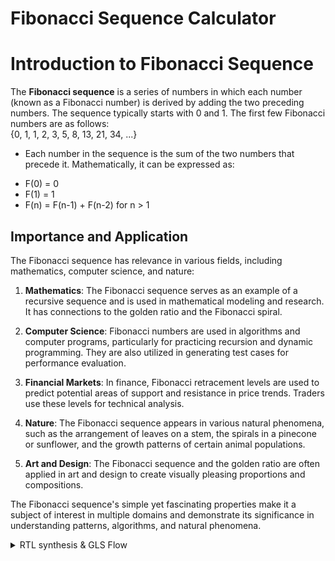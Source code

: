 # Fibonacci Sequence Calculator

# Introduction to Fibonacci Sequence

The **Fibonacci sequence** is a series of numbers in which each number (known as a Fibonacci number) is derived by adding the two preceding numbers. The sequence typically starts with 0 and 1. The first few Fibonacci numbers are as follows:  
{0, 1, 1, 2, 3, 5, 8, 13, 21, 34, ...}  

* Each number in the sequence is the sum of the two numbers that precede it. Mathematically, it can be expressed as:
- F(0) = 0  
- F(1) = 1  
- F(n) = F(n-1) + F(n-2) for n > 1

  
## Importance and Application

The Fibonacci sequence has relevance in various fields, including mathematics, computer science, and nature:

1. **Mathematics**: The Fibonacci sequence serves as an example of a recursive sequence and is used in mathematical modeling and research. It has connections to the golden ratio and the Fibonacci spiral.

2. **Computer Science**: Fibonacci numbers are used in algorithms and computer programs, particularly for practicing recursion and dynamic programming. They are also utilized in generating test cases for performance evaluation.

3. **Financial Markets**: In finance, Fibonacci retracement levels are used to predict potential areas of support and resistance in price trends. Traders use these levels for technical analysis.

4. **Nature**: The Fibonacci sequence appears in various natural phenomena, such as the arrangement of leaves on a stem, the spirals in a pinecone or sunflower, and the growth patterns of certain animal populations.

5. **Art and Design**: The Fibonacci sequence and the golden ratio are often applied in art and design to create visually pleasing proportions and compositions.

The Fibonacci sequence's simple yet fascinating properties make it a subject of interest in multiple domains and demonstrate its significance in understanding patterns, algorithms, and natural phenomena.

<details>
  <summary> RTL synthesis & GLS Flow </summary>

## RTL (Register-Transfer Level)

- **Definition**: RTL is a level of abstraction in digital circuit design where the behavior of a circuit is represented using registers and the data transfers between them.
- **Usage**: RTL design is a crucial step in hardware design where the functionality of the digital circuit is described using a register transfer language (HDL) like VHDL or Verilog. It serves as an intermediate representation before synthesis.

## GLS (Gate-Level Simulation)

- **Definition**: GLS is a simulation technique used to verify the logical correctness of a design after synthesis. It operates at the gate-level, taking into account the specific gates and interconnections used in the target technology.
- **Usage**: GLS ensures that the synthesized netlist matches the intended functionality of the RTL description. It's a critical step in the verification process for digital circuits.

## Icarus Verilog (iverilog)

- **Definition**: Icarus Verilog, often referred to as iverilog, is an open-source Verilog simulation and synthesis tool. It is used for compiling and simulating Verilog designs.
- **Usage**: Icarus Verilog is utilized by digital design engineers for simulating and validating RTL designs described in the Verilog hardware description language. It helps in debugging and testing digital circuits.

## Yosys

- **Definition**: Yosys is an open-source framework for RTL synthesis and formal verification. It takes RTL descriptions (in Verilog, for example) and generates gate-level representations for different target technologies.
- **Usage**: Yosys is used for RTL synthesis, which transforms high-level RTL descriptions into gate-level netlists suitable for manufacturing. It also offers formal verification capabilities.

## GTKWave

- **Definition**: GTKWave is an open-source waveform viewer for viewing simulation output. It is used to visualize digital signals and their behavior over time.
- **Usage**: GTKWave is commonly used for analyzing and debugging simulation results from various digital design tools. It provides a graphical representation of signal waveforms, helping designers understand and troubleshoot their circuits.

These tools play crucial roles in digital design, verification, and simulation processes, ensuring the correctness and functionality of digital circuits at different levels of abstraction.  

* Pre-Simulation Synthesis  

- Create the verilog file -  
  ```` fib_seq_calc.v````  
   with the code given.
  
````
module fibonacci_counter (
  input  clk,
  input  rst,
  input  [5:0] n,          // Input for the desired Fibonacci sequence number (6 bits)
  output wire [31:0] out
);

  // Registers to store the current and previous values of the Fibonacci counter
  reg [31:0] RegA, RegB ;
  reg [5:0] counter;      // Counter to keep track of Fibonacci sequence number
  reg [31:0] par_out;

  always @(posedge clk or posedge rst) begin
    if (rst) begin
      RegA <= 32'h1;     // Start RegA with the second value of the Fibonacci series - '1'
      RegB <= 32'h0;     // Start RegB with the first value of the Fibonacci series - '0'
      counter <= 6'b0;   // Reset the counter to zero
     end
    else begin
      if (counter <= n) begin
        RegA <= (RegB == 32'h80000000) ? 32'h1 : (RegA + RegB); // if RegB == 2^31, reset RegA
        RegB <= (RegB == 32'h80000000) ? 32'h0 : RegA;           // if RegB == 2^31, reset RegB
        par_out <=  RegB ; // RegB output stored as par_out
       	counter <= counter + 1; // Increment the counter
        end
      else
	par_out = 32'h0;      // 32'h0 output stored as par_out
    end
  end

  assign out = par_out;

endmodule
	  
````
-Create the test-bench  
```` tb_fib_seq_calc.v````  
with the code given.

````
module tb ();

  reg clk, rst;
  wire [31:0] out;
  reg [5:0] n; // User input for the desired Fibonacci sequence number (6 bits)
  wire [5:0] counter; // Counter waveform

  fibonacci_counter u0 (
    .clk(clk),
    .rst(rst),
    .n(n), // Connect the n input
    .out(out)
  );

  always #10 clk = ~clk;

  initial begin
    clk = 0;
    rst = 1;
    n = 0; // Initialize n to 0

    #20 rst = 0;

    // Test case 1: Calculate Fibonacci for n = 0
    n = 0; // Example: Calculate Fibonacci for n = 0
    #20 
    rst = 0;

    // Wait for the calculation to complete
    #500; // Adjust this as needed

    // Reset the input, output, and counter to zero
    n = 0;
    rst = 1;

    // Wait before starting the next test case
    #100;


    // Test case 2: Calculate Fibonacci for n = 1
    n = 1; // Example: Calculate Fibonacci for n = 1
    #20
    rst = 0;

    // Wait for the calculation to complete
    #500; // Adjust this as needed

    // Reset the input, output, and counter to zero
    n = 0;
    rst = 1;

    // Wait before starting the next test case
    #100;

    // Test case 3: Calculate Fibonacci for n = 2
    n = 2; // Example: Calculate Fibonacci for n = 2
    #20
    rst = 0;

    // Wait for the calculation to complete
    #500; // Adjust this as needed

    // Reset the input, output, and counter to zero
    n = 0;
    rst = 1;

    // Wait before starting the next test case
    #100;


    // Test case 4: Calculate Fibonacci for n = 3
    n = 3; // Example: Calculate Fibonacci for n = 3
    #20
    rst = 0;

    // Wait for the calculation to complete
    #500; // Adjust this as needed

    // Reset the input, output, and counter to zero
    n = 0;
    rst = 1;

    // Wait before starting the next test case
    #100;

    // Test case 5: Calculate Fibonacci for n = 21
    n = 21; // Example: Calculate Fibonacci for n = 21
    #20
    rst = 0;

    // Wait for the calculation to complete
    #500; // Adjust this as needed

    // Reset the input, output, and counter to zero
    n = 0;
    rst = 1;

    // Test case 6: Calculate Fibonacci for n = 45
    n = 45; // Example: Calculate Fibonacci for n = 45
    #20
    rst = 0;

    // Wait for the calculation to complete
    #2000; // Adjust this as needed

    // Reset the input, output, and counter to zero
    n = 0;
    rst = 1;

    // Wait before starting the next test case
    #100;

    // Finish simulation
    $finish;
  end

  initial begin
    $dumpfile("dump_fib_seq_calc.vcd");
    $dumpvars(0);
  end

endmodule
````
























</details>
  


